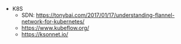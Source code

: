 
* K8S
  * SDN: https://tonybai.com/2017/01/17/understanding-flannel-network-for-kubernetes/
  * https://www.kubeflow.org/
  * https://ksonnet.io/